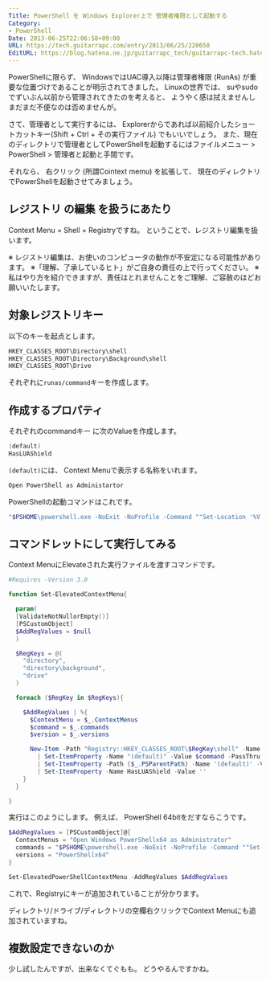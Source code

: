 ```yaml
---
Title: PowerShell を Windows Explorer上で 管理者権限として起動する
Category:
- PowerShell
Date: 2013-06-25T22:06:58+09:00
URL: https://tech.guitarrapc.com/entry/2013/06/25/220658
EditURL: https://blog.hatena.ne.jp/guitarrapc_tech/guitarrapc-tech.hatenablog.com/atom/entry/6802418398340924690
---
```



PowerShellに限らず、 WindowsではUAC導入以降は管理者権限 (RunAs) が重要な位置づけであることが明示されてきました。
Linuxの世界では、 suやsudoでずいぶん以前から管理されてきたのを考えると、 ようやく感は拭えませんしまだまだ不便なのは否めませんが。

さて、管理者として実行するには、 Explorerからであれば以前紹介したショートカットキー(Shift + Ctrl + その実行ファイル) でもいいでしょう。
また、現在のディレクトリで管理者としてPowerShellを起動するにはファイルメニュー > PowerShell > 管理者と起動と手間です。

それなら、 右クリック (所謂Cointext memu) を拡張して、 現在のディレクトリでPowerShellを起動させてみましょう。

##  レジストリ の編集 を扱うにあたり

Context Menu = Shell = Registryですね。
ということで、レジストリ編集を扱います。

※ レジストリ編集は、お使いのコンピュータの動作が不安定になる可能性があります。
※「理解、了承しているヒト」がご自身の責任の上で行ってください。
※ 私はやり方を紹介できますが、責任はとれませんことをご理解、ご容赦のほどお願いいたします。

## 対象レジストリキー

以下のキーを起点とします。

```ps1
HKEY_CLASSES_ROOT\Directory\shell
HKEY_CLASSES_ROOT\Directory\Background\shell
HKEY_CLASSES_ROOT\Drive
```

それぞれに`runas/command`キーを作成します。

## 作成するプロパティ

それぞれのcommandキー に次のValueを作成します。


```ps1
(default)
HasLUAShield
```


`(default)`には、 Context Menuで表示する名称をいれます。

```ps1
Open PowerShell as Administartor
```

PowerShellの起動コマンドはこれです。

```ps1
"$PSHOME\powershell.exe -NoExit -NoProfile -Command ""Set-Location '%V'"""
```

## コマンドレットにして実行してみる

Context MenuにElevateされた実行ファイルを渡すコマンドです。

```ps1
#Requires -Version 3.0

function Set-ElevatedContextMenu{

  param(
  [ValidateNotNullorEmpty()]
  [PSCustomObject]
  $AddRegValues = $null
  )

  $RegKeys = @(
    "directory",
    "directory\background",
    "drive"
  )

  foreach ($RegKey in $RegKeys){

    $AddRegValues | %{
      $ContextMenu = $_.ContextMenus
      $command = $_.commands
      $version = $_.versions

      New-Item -Path "Registry::HKEY_CLASSES_ROOT\$RegKey\shell" -Name runas\command -Force `
        | Set-ItemProperty -Name "(default)" -Value $command -PassThru `
        | Set-ItemProperty -Path {$_.PSParentPath} -Name '(default)' -Value $ContextMenu -PassThru `
        | Set-ItemProperty -Name HasLUAShield -Value ''
    }
  }

}
```



実行はこのようにします。
例えば、 PowerShell 64bitをだすならこうです。

```ps1
$AddRegValues = [PSCustomObject]@{
  ContextMenus = "Open Windows PowerShellx64 as Administrator"
  commands = "$PSHOME\powershell.exe -NoExit -NoProfile -Command ""Set-Location '%V'"""
  versions = "PowerShellx64"
}

Set-ElevatedPowerShellContextMenu -AddRegValues $AddRegValues
```



これで、Registryにキーが追加されていることが分かります。

ディレクトリ/ドライブ/ディレクトリの空欄右クリックでContext Menuにも追加されていますね。

## 複数設定できないのか

少し試したんですが、出来なくてぐもも。
どうやるんですかね。

